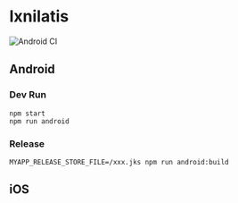# Ixnilatis

![Android CI](https://github.com/andreaskami/private-kit/workflows/Android%20CI/badge.svg)

## Android

### Dev Run

```console
npm start
npm run android
```

### Release

```console
MYAPP_RELEASE_STORE_FILE=/xxx.jks npm run android:build
```

## iOS

